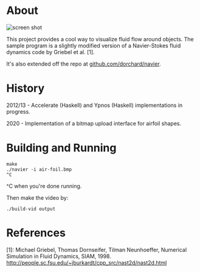 # About

![screen shot](https://i.imgur.com/ndAVmmp.jpg)

This project provides a cool way to visualize fluid flow around objects. 
The sample program is a slightly modified version of a Navier-Stokes fluid 
dynamics code by Griebel et al. [1].

It's also extended off the repo at 
[github.com/dorchard/navier](https://github.com/dorchard/navier).

# History 
2012/13 - Accelerate (Haskell) and Ypnos (Haskell) implementations in progress.

2020 - Implementation of a bitmap upload interface for airfoil shapes. 

# Building and Running

```
make
./navier -i air-foil.bmp 
^C
```
^C when you're done running.

Then make the video by:

```
./build-vid output
```

# References 
[1]: Michael Griebel, Thomas Dornseifer, Tilman Neunhoeffer, Numerical Simulation in Fluid Dynamics, SIAM, 1998. http://people.sc.fsu.edu/~jburkardt/cpp_src/nast2d/nast2d.html
